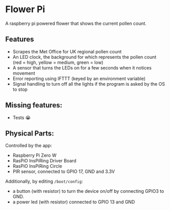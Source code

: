 Flower Pi
=========

A raspberry pi powered flower that shows the current pollen count.

Features
--------

- Scrapes the Met Office for UK regional pollen count
- An LED clock, the background for which represents the pollen count (red = high, yellow = medium, green = low)
- A sensor that turns the LEDs on for a few seconds when it notices movement
- Error reporting using IFTTT (keyed by an environment variable)
- Signal handling to turn off all the lights if the program is asked by the OS to stop

Missing features:
-----------------

- Tests 😭

Physical Parts:
---------------

Controlled by the app:
- Raspberry Pi Zero W
- RasPiO InsPiRing Driver Board
- RasPiO InsPiRing Circle
- PIR sensor, connected to GPIO 17, GND and 3.3V

Additionally, by editing `/boot/config`:
- a button (with resistor) to turn the device on/off by connecting GPIO3 to GND.
- a power led (with resistor) connected to GPIO 13 and GND
